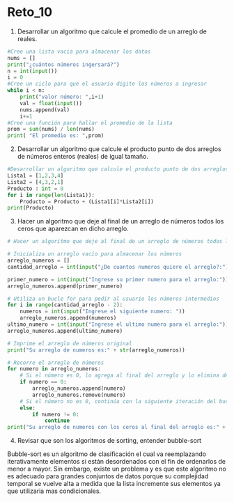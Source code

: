 # Reto_10

1. Desarrollar un algoritmo que calcule el promedio de un arreglo de reales.

```python
#Cree una lista vacia para almacenar los datos
nums = []
print("¿cuántos números ingersará?")
n = int(input())
i = 0
#Cree un ciclo para que el usuario digite los números a ingresar
while i < n:
    print("valor número: ",i+1)
    val = float(input())
    nums.append(val)
    i+=1
#Cree una función para hallar el promedio de la lista
prom = sum(nums) / len(nums)
print( "El promedio es: ",prom)
```
2. Desarrollar un algoritmo que calcule el producto punto de dos arreglos de números enteros (reales) de igual tamaño.
```python
#Desarrollar un algoritmo que calcule el producto punto de dos arreglos de números enteros (reales) de igual tamaño.
Lista1 = [1,2,3,4]
Lista2 = [4,3,2,1]
Producto : int = 0 
for i in range(len(Lista1)):
    Producto = Producto + (Lista1[i]*Lista2[i]) 
print(Producto)
```
3. Hacer un algoritmo que deje al final de un arreglo de números todos los ceros que aparezcan en dicho arreglo.


```python
# Hacer un algoritmo que deje al final de un arreglo de números todos los ceros que aparezcan en dicho arreglo.

# Inicializa un arreglo vacío para almacenar los números
arreglo_numeros = []
cantidad_arreglo = int(input("¿De cuantos numeros quiere el arreglo?:"))

primer_numero = int(input("Ingrese su primer numero para el arreglo:"))
arreglo_numeros.append(primer_numero)

# Utiliza un bucle for para pedir al usuario los números intermedios
for i in range(cantidad_arreglo - 2):
    numeros = int(input("Ingrese el siguiente numero: "))
    arreglo_numeros.append(numeros)
ultimo_numero = int(input("Ingrese el ultimo numero para el arreglo:"))
arreglo_numeros.append(ultimo_numero)

# Imprime el arreglo de números original
print("Su arreglo de numeros es:" + str(arreglo_numeros))

# Recorre el arreglo de números
for numero in arreglo_numeros:
    # Si el número es 0, lo agrega al final del arreglo y lo elimina de su posición actual
    if numero == 0:
        arreglo_numeros.append(numero)
        arreglo_numeros.remove(numero)
    # Si el número no es 0, continúa con la siguiente iteración del bucle
    else:
        if numero != 0:
            continue
print("Su arreglo de numeros con los ceros al final del arreglo es:" + str(arreglo_numeros))
```
4. Revisar que son los algoritmos de sorting, entender bubble-sort

Bubble-sort es un algoritmo de clasificación el cual va reemplazando iterativamente elementos si están desordenados con el fin de ordenarlos de menor a mayor. Sin embargo, existe un problema y es que este algoritmo no es adecuado para grandes conjuntos de datos porque su complejidad temporal se vuelve alta a medida que la lista incremente sus elementos ya que utilizaria mas condicionales.

